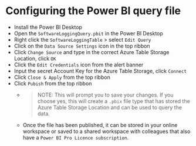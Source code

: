 # Configuring the Power BI query file

- Install the Power BI Desktop
- Open the `SoftwareLoggingQuery.pbit` in the Power BI Desktop
- Right click the `SoftwareLoggingTable` > select `Edit Query`
- Click on the `Data Source Settings` icon in the top ribbon
- Click `Change Source` and type in the correct Azure Table Storage Location, click `OK`
- Click the `Edit Credentials` icon from the alert banner
- Input the secret Account Key for the Azure Table Storage, click `Connect`
- Click `Close & Apply` from the top ribbon
- Click `Pubish` from the top ribbon
  - >NOTE: This will prompt you to save your changes. If you choose yes, this will create a `.pbix` file type that has stored the Azure Table Storage Location and can be used to query the data.
  - Once the file has been published, it can be stored in your online workspace or saved to a shared workspace with colleagues that also have a `Power BI Pro Licence subscription`.
